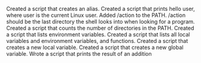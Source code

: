Created a script that creates an alias.
Created a script that prints hello user, where user is the current Linux user.
Added /action to the PATH. /action should be the last directory the shell looks into when looking for a program.
Created a script that counts the number of directories in the PATH.
Created a script that lists environment variables.
Created a script that lists all local variables and environment variables, and functions.
Created a script that creates a new local variable.
Created a script that creates a new global variable.
Wrote a script that prints the result of an addition
